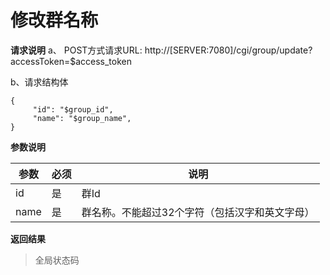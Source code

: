 # 修改群名称

**请求说明**
a、 POST方式请求URL:
http://[SERVER:7080]/cgi/group/update?accessToken=$access_token

b、请求结构体

```
{
     "id": "$group_id",
     "name": "$group_name",
}
```

**参数说明**

| 参数 | 必须 | 说明                                           |
| ---- | ---- | ---------------------------------------------- |
| id   | 是   | 群Id                                           |
| name | 是   | 群名称。不能超过32个字符（包括汉字和英文字母） |

**返回结果**

> 全局状态码